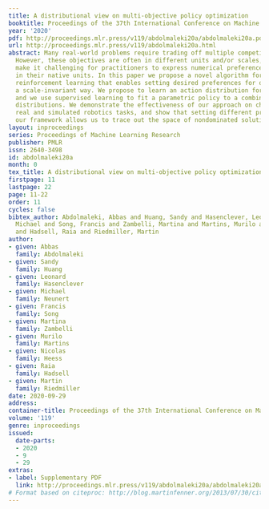 ```yaml
---
title: A distributional view on multi-objective policy optimization
booktitle: Proceedings of the 37th International Conference on Machine Learning
year: '2020'
pdf: http://proceedings.mlr.press/v119/abdolmaleki20a/abdolmaleki20a.pdf
url: http://proceedings.mlr.press/v119/abdolmaleki20a.html
abstract: Many real-world problems require trading off multiple competing objectives.
  However, these objectives are often in different units and/or scales, which can
  make it challenging for practitioners to express numerical preferences over objectives
  in their native units. In this paper we propose a novel algorithm for multi-objective
  reinforcement learning that enables setting desired preferences for objectives in
  a scale-invariant way. We propose to learn an action distribution for each objective,
  and we use supervised learning to fit a parametric policy to a combination of these
  distributions. We demonstrate the effectiveness of our approach on challenging high-dimensional
  real and simulated robotics tasks, and show that setting different preferences in
  our framework allows us to trace out the space of nondominated solutions.
layout: inproceedings
series: Proceedings of Machine Learning Research
publisher: PMLR
issn: 2640-3498
id: abdolmaleki20a
month: 0
tex_title: A distributional view on multi-objective policy optimization
firstpage: 11
lastpage: 22
page: 11-22
order: 11
cycles: false
bibtex_author: Abdolmaleki, Abbas and Huang, Sandy and Hasenclever, Leonard and Neunert,
  Michael and Song, Francis and Zambelli, Martina and Martins, Murilo and Heess, Nicolas
  and Hadsell, Raia and Riedmiller, Martin
author:
- given: Abbas
  family: Abdolmaleki
- given: Sandy
  family: Huang
- given: Leonard
  family: Hasenclever
- given: Michael
  family: Neunert
- given: Francis
  family: Song
- given: Martina
  family: Zambelli
- given: Murilo
  family: Martins
- given: Nicolas
  family: Heess
- given: Raia
  family: Hadsell
- given: Martin
  family: Riedmiller
date: 2020-09-29
address: 
container-title: Proceedings of the 37th International Conference on Machine Learning
volume: '119'
genre: inproceedings
issued:
  date-parts:
  - 2020
  - 9
  - 29
extras:
- label: Supplementary PDF
  link: http://proceedings.mlr.press/v119/abdolmaleki20a/abdolmaleki20a-supp.pdf
# Format based on citeproc: http://blog.martinfenner.org/2013/07/30/citeproc-yaml-for-bibliographies/
---
```

